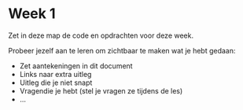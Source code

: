 # Week 1

Zet in deze map de code en opdrachten voor deze week.

Probeer jezelf aan te leren om zichtbaar te maken wat je hebt gedaan:
- Zet aantekeningen in dit document
- Links naar extra uitleg
- Uitleg die je niet snapt
- Vragendie je hebt (stel je vragen ze tijdens de les)
- ...
